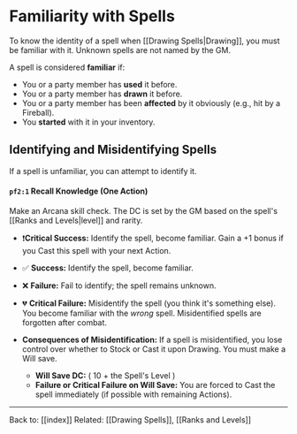 # Familiarity with Spells

To know the identity of a spell when [[Drawing Spells|Drawing]], you must be familiar with it. Unknown spells are not named by the GM.

A spell is considered **familiar** if:

* You or a party member has **used** it before.
* You or a party member has **drawn** it before.
* You or a party member has been **affected** by it obviously (e.g., hit by a Fireball).
* You **started** with it in your inventory.

## Identifying and Misidentifying Spells

If a spell is unfamiliar, you can attempt to identify it.
#### `pf2:1` Recall Knowledge (One Action)
Make an Arcana skill check. The DC is set by the GM based on the spell's [[Ranks and Levels|level]] and rarity.
  * ❗**Critical Success:** Identify the spell, become familiar. Gain a +1 bonus if you Cast this spell with your next Action.
  * ✅ **Success:** Identify the spell, become familiar.
  * ❌ **Failure:** Fail to identify; the spell remains unknown.
  * 💔 **Critical Failure:** Misidentify the spell (you think it's something else). You become familiar with the *wrong* spell. Misidentified spells are forgotten after combat.

* **Consequences of Misidentification:** If a spell is misidentified, you lose control over whether to Stock or Cast it upon Drawing. You must make a Will save.
  * **Will Save DC:** \( 10 + the Spell's Level \)
  * **Failure or Critical Failure on Will Save:** You are forced to Cast the spell immediately (if possible with remaining Actions).

---
Back to: [[index]]
Related: [[Drawing Spells]], [[Ranks and Levels]]
